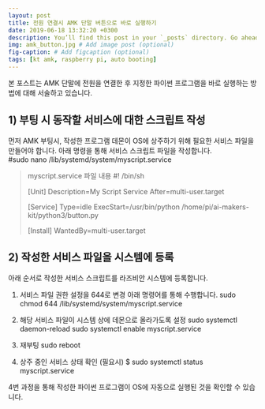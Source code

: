 ```yaml
---
layout: post
title: 전원 연결시 AMK 단말 버튼으로 바로 실행하기
date: 2019-06-18 13:32:20 +0300
description: You’ll find this post in your `_posts` directory. Go ahead and edit it and re-build the site to see your changes. # Add post description (optional)
img: amk_button.jpg # Add image post (optional)
fig-caption: # Add figcaption (optional)
tags: [kt amk, raspberry pi, auto booting]
---
```

본 포스트는 AMK 단말에 전원을 연결한 후 지정한 파이썬 프로그램을 바로 실행하는 방법에 대해 서술하고 있습니다.

## 1) 부팅 시 동작할 서비스에 대한 스크립트 작성
먼저 AMK 부팅시, 작성한 프로그램 데몬이 OS에 상주하기 위해 필요한 서비스 파일을 만들어야 합니다.
아래 명령을 통해 서비스 스크립트 파일을 작성합니다.  
#sudo nano /lib/systemd/system/myscript.service

>myscript.service 파일 내용
>#! /bin/sh
>
>[Unit] 
>Description=My Script Service
>After=multi-user.target
>
>[Service]
>Type=idle
>ExecStart=/usr/bin/python /home/pi/ai-makers-kit/python3/button.py
>
>[Install]
>WantedBy=multi-user.target

## 2) 작성한 서비스 파일을 시스템에 등록
아래 순서로 작성한 서비스 스크립트를 라즈비안 시스템에 등록합니다.

1) 서비스 파일 권한 설정을 644로 변경
아래 명령어를 통해 수행합니다.
sudo chmod 644 /lib/systemd/system/myscript.service

2) 해당 서비스 파일이 시스템 상에 데몬으로 올라가도록 설정
sudo systemctl daemon-reload
sudo systemctl enable myscript.service

3) 재부팅
sudo reboot

4) 상주 중인 서비스 상태 확인 (필요시)
$ sudo systemctl status myscript.service

4번 과정을 통해 작성한 파이썬 프로그램이 OS에 자동으로 실행된 것을 확인할 수 있습니다.
